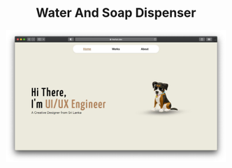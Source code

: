 <h1 align="center">Water And Soap Dispenser</h1>



<h3 align="center"Fully Automatic Water And Soap Dispenser</h3>


<img align="center" alt= "Heshan Tharindu kalubowila" src="https://raw.githubusercontent.com/heshant3/Portfolio-web/1af2eaff0a6af91525c2d395438a17c9730074f7/photo_2022-09-16_21-13-21.jpg"/>


